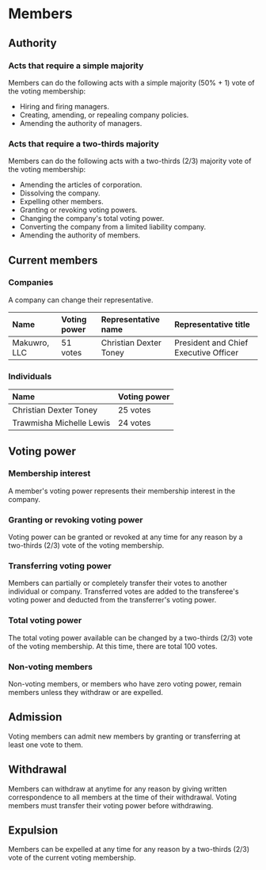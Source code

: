 # Members
## Authority
### Acts that require a simple majority
Members can do the following acts with a simple majority (50% + 1) vote of the voting membership:
* Hiring and firing managers.
* Creating, amending, or repealing company policies.
* Amending the authority of managers.

### Acts that require a two-thirds majority
Members can do the following acts with a two-thirds (2/3) majority vote of the voting membership:
* Amending the articles of corporation.
* Dissolving the company.
* Expelling other members.
* Granting or revoking voting powers.
* Changing the company's total voting power.
* Converting the company from a limited liability company.
* Amending the authority of members.

## Current members
### Companies
A company can change their representative. 

| Name | Voting power | Representative name | Representative title |
| :- | :- | :- | :- |
| Makuwro, LLC | 51 votes | Christian Dexter Toney | President and Chief Executive Officer |

### Individuals
| Name | Voting power |
| :- | :- |
| Christian Dexter Toney | 25 votes | 
| Trawmisha Michelle Lewis | 24 votes | 

## Voting power
### Membership interest
A member's voting power represents their membership interest in the company.

### Granting or revoking voting power
Voting power can be granted or revoked at any time for any reason by a two-thirds (2/3) vote of the voting membership.

### Transferring voting power
Members can partially or completely transfer their votes to another individual or company. Transferred votes are added to the transferee's voting power and deducted from the transferrer's voting power.

### Total voting power
The total voting power available can be changed by a two-thirds (2/3) vote of the voting membership. At this time, there are total 100 votes.

### Non-voting members
Non-voting members, or members who have zero voting power, remain members unless they withdraw or are expelled.

## Admission
Voting members can admit new members by granting or transferring at least one vote to them. 

## Withdrawal
Members can withdraw at anytime for any reason by giving written correspondence to all members at the time of their withdrawal. Voting members must transfer their voting power before withdrawing. 

## Expulsion
Members can be expelled at any time for any reason by a two-thirds (2/3) vote of the current voting membership. 
